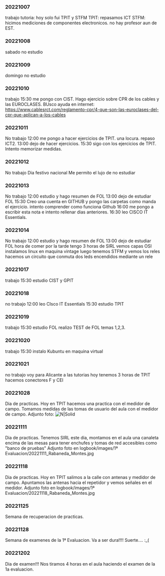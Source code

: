 ### 20221007

trabajo
tutoria: hoy solo fui TPIT y STFM
TPIT: repasamos ICT
STFM: hicimos mediciones de componentes electronicos.
no hay profesor aun de EST.

### 20221008

sabado
no estudio

### 20221009

domingo
no estudio

### 20221010

trabajo
15:30 me pongo con CIST. Hago ejercicio sobre CPR de los cables y las EUROCLASES. BUsco ayuda en internet: https://www.cablesrct.com/reglamento-cpr/4-que-son-las-euroclases-del-cpr-que-aplican-a-los-cables



### 20221011

No trabajo
12:00 me pongo a hacer ejercicios de TPIT. una locura. repaso ICT2.
13:00 dejo de hacer ejercicios.
15:30 sigo con los ejercicios de TPIT. Intento memorizar medidas.

### 20221012

No trabajo
Dia festivo nacional
Me permito el lujo de no estudiar

### 20221013

No trabajo
12:00 estudio y hago resumen de FOL
13:00 dejo de estudiar FOL
15:30 Creo una cuenta en GITHUB y pongo las carpetas como manda el ejercicio. intento comprender como funciona Github
16:00 me pongo a escribir esta nota e intento rellenar dias anteriores.
16:30 leo CISCO IT Essentials.

### 20221014

No trabajo
12:00 estudio y hago resumen de FOL
13:00 dejo de estudiar FOL
hora de comer
por la tarde tengo 3 horas de SIRL
vemos capas OSI
instalamos linux en maquina vintage
luego tenemos STFM y vemos los reles
hacemos un circuito que conmuta dos leds encendidos mediante un rele


### 20221017

trabajo
15:30 estudio CIST y GPIT


### 20221018

no trabajo
12:00 leo CIsco IT Essentials
15:30 estudio TPIT


### 20221019

trabajo
15:30 estudio FOL
realizo TEST de FOL temas 1,2,3.


### 20221020

trabajo
15:30 instalo Kubuntu en maquina virtual

### 20221021

no trabajo
voy para Alicante a las tutorias
hoy tenemos 3 horas de TPIT
hacemos conectores F y CEI

### 20221028

Dia de practicas.
Hoy en TPIT hacemos una practica con el medidor de campo.
Tomamos medidas de las tomas de usuario del aula con el medidor de campo.
Adjunto foto:
![N|Solid](https://github.com/djmelgo/Logbook/blob/487fcfea361f7b1e35fbc42ef2e89041afa272ba/IMAGES/1%C2%AA%20Evaluacion/20221028_Rabaneda_Montes.jpg?raw=true)

### 20221111

Dia de practicas.
Tenemos SIRL
este dia, montamos en el aula una canaleta encima de las mesas para tener enchufes y tomas de red accesibles como "banco de pruebas"
Adjunto foto en logbook/images/1ª Evaluacion/20221111_Rabaneda_Montes.jpg


### 20221118

Dia de practicas.
Hoy en TPIT salimos a la calle con antenas y medidor de campo.
Apuntamos las antenas hacia el repetidor y vemos señales en el medidor.
Adjunto foto en logbook/images/1ª Evaluacion/20221118_Rabaneda_Montes.jpg


### 20221125

Semana de recuperacion de practicas.


### 20221128

Semana de examenes de la 1ª Evaluacion.
Va a ser dura!!!!
Suerte....  :_(


### 20221202

Dia de examen!!!
Nos tiramos 4 horas en el aula haciendo el examen de la 1a evaluacion.


